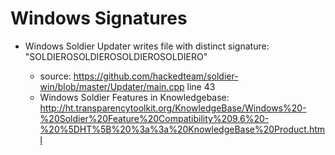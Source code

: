 Windows Signatures
=================

* Windows Soldier Updater writes file with distinct signature: "SOLDIEROSOLDIEROSOLDIEROSOLDIERO" 

  * source: https://github.com/hackedteam/soldier-win/blob/master/Updater/main.cpp line 43
  * Windows Soldier Features in Knowledgebase: http://ht.transparencytoolkit.org/KnowledgeBase/Windows%20-%20Soldier%20Feature%20Compatibility%209.6%20-%20%5DHT%5B%20%3a%3a%20KnowledgeBase%20Product.html
